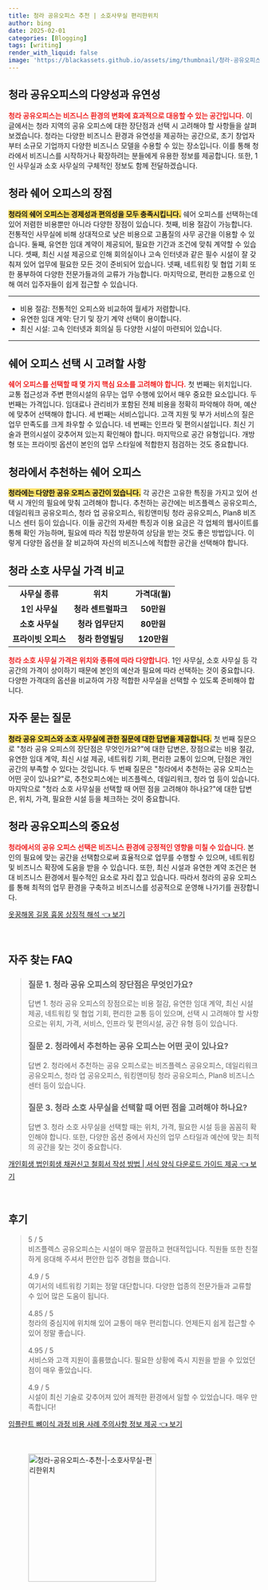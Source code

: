 ```yaml
---
title: 청라 공유오피스 추천 | 소호사무실 편리한위치
author: bing
date: 2025-02-01
categories: [Blogging]
tags: [writing]
render_with_liquid: false
image: 'https://blackassets.github.io/assets/img/thumbnail/청라-공유오피스-추천-|-소호사무실-편리한위치.webp'
---
```



<h2 id='청라_공유오피스_소개'>청라 공유오피스의 다양성과 유연성</h2>

<p><b><span style="color: #ee2323;">청라 공유오피스는 비즈니스 환경의 변화에 효과적으로 대응할 수 있는 공간입니다.</span></b> 이 글에서는 청라 지역의 공유 오피스에 대한 장단점과 선택 시 고려해야 할 사항들을 살펴보겠습니다. 청라는 다양한 비즈니스 환경과 유연성을 제공하는 공간으로, 초기 창업자부터 소규모 기업까지 다양한 비즈니스 모델을 수용할 수 있는 장소입니다. 이를 통해 청라에서 비즈니스를 시작하거나 확장하려는 분들에게 유용한 정보를 제공합니다. 또한, 1인 사무실과 소호 사무실의 구체적인 정보도 함께 전달하겠습니다.</p>

<h2 id='청라_쉐어_오피스_장점'>청라 쉐어 오피스의 장점</h2>

<p><b><span style="background-color: #ffe066;">청라의 쉐어 오피스는 경제성과 편의성을 모두 충족시킵니다.</span></b> 쉐어 오피스를 선택하는데 있어 저렴한 비용뿐만 아니라 다양한 장점이 있습니다. 첫째, 비용 절감이 가능합니다. 전통적인 사무실에 비해 상대적으로 낮은 비용으로 고품질의 사무 공간을 이용할 수 있습니다. 둘째, 유연한 임대 계약이 제공되어, 필요한 기간과 조건에 맞춰 계약할 수 있습니다. 셋째, 최신 시설 제공으로 인해 회의실이나 고속 인터넷과 같은 필수 시설이 잘 갖춰져 있어 업무에 필요한 모든 것이 준비되어 있습니다. 넷째, 네트워킹 및 협업 기회 또한 풍부하여 다양한 전문가들과의 교류가 가능합니다. 마지막으로, 편리한 교통으로 인해 여러 입주자들이 쉽게 접근할 수 있습니다.</p>

<hr />

<ul>
    <li>비용 절감: 전통적인 오피스와 비교하여 월세가 저렴합니다.</li>
    <li>유연한 임대 계약: 단기 및 장기 계약 선택이 용이합니다.</li>
    <li>최신 시설: 고속 인터넷과 회의실 등 다양한 시설이 마련되어 있습니다.</li>
</ul>

<hr />

<h2 id='쉐어_오피스_선택_시_고려사항'>쉐어 오피스 선택 시 고려할 사항</h2>

<p><b><span style="color: #ee2323;">쉐어 오피스를 선택할 때 몇 가지 핵심 요소를 고려해야 합니다.</span></b> 첫 번째는 위치입니다. 교통 접근성과 주변 편의시설의 유무는 업무 수행에 있어서 매우 중요한 요소입니다. 두 번째는 가격입니다. 임대료나 관리비가 포함된 전체 비용을 정확히 파악해야 하며, 예산에 맞추어 선택해야 합니다. 세 번째는 서비스입니다. 고객 지원 및 부가 서비스의 질은 업무 만족도를 크게 좌우할 수 있습니다. 네 번째는 인프라 및 편의시설입니다. 최신 기술과 편의시설이 갖추어져 있는지 확인해야 합니다. 마지막으로 공간 유형입니다. 개방형 또는 프라이빗 옵션이 본인의 업무 스타일에 적합한지 점검하는 것도 중요합니다.</p>

<h2 id='청라_쉐어_오피스_소개'>청라에서 추천하는 쉐어 오피스</h2>

<p><b><span style="background-color: #ffe066;">청라에는 다양한 공유 오피스 공간이 있습니다.</span></b> 각 공간은 고유한 특징을 가지고 있어 선택 시 개인의 필요에 맞춰 고려해야 합니다. 추천하는 공간에는 비즈플렉스 공유오피스, 데일리워크 공유오피스, 청라 업 공유오피스, 워킹앤미팅 청라 공유오피스, Plan8 비즈니스 센터 등이 있습니다. 이들 공간의 자세한 특징과 이용 요금은 각 업체의 웹사이트를 통해 확인 가능하며, 필요에 따라 직접 방문하여 상담을 받는 것도 좋은 방법입니다. 이렇게 다양한 옵션을 잘 비교하여 자신의 비즈니스에 적합한 공간을 선택해야 합니다.</p>

<h2 id='소호_사무실_가격_비교'>청라 소호 사무실 가격 비교</h2>

<table>
    <tr>
        <td style="text-align: center; height: 17px;"><b>사무실 종류</b></td>
        <td style="text-align: center; height: 17px;"><b>위치</b></td>
        <td style="text-align: center; height: 17px;"><b>가격대(월)</b></td>
    </tr>
    <tr>
        <td style="text-align: center; height: 17px;"><b>1인 사무실</b></td>
        <td style="text-align: center; height: 17px;"><b>청라 센트럴파크</b></td>
        <td style="text-align: center; height: 17px;"><b>50만원</b></td>
    </tr>
    <tr>
        <td style="text-align: center; height: 17px;"><b>소호 사무실</b></td>
        <td style="text-align: center; height: 17px;"><b>청라 업무단지</b></td>
        <td style="text-align: center; height: 17px;"><b>80만원</b></td>
    </tr>
    <tr>
        <td style="text-align: center; height: 17px;"><b>프라이빗 오피스</b></td>
        <td style="text-align: center; height: 17px;"><b>청라 한영빌딩</b></td>
        <td style="text-align: center; height: 17px;"><b>120만원</b></td>
    </tr>
</table>

<p><b><span style="color: #ee2323;">청라 소호 사무실 가격은 위치와 종류에 따라 다양합니다.</span></b> 1인 사무실, 소호 사무실 등 각 공간의 가격이 상이하기 때문에 본인의 예산과 필요에 따라 선택하는 것이 중요합니다. 다양한 가격대의 옵션을 비교하여 가장 적합한 사무실을 선택할 수 있도록 준비해야 합니다.</p>

<h2 id='자주_묻는_질문'>자주 묻는 질문</h2>

<p><b><span style="background-color: #ffe066;">청라 공유 오피스와 소호 사무실에 관한 질문에 대한 답변을 제공합니다.</span></b> 첫 번째 질문으로 "청라 공유 오피스의 장단점은 무엇인가요?"에 대한 답변은, 장점으로는 비용 절감, 유연한 임대 계약, 최신 시설 제공, 네트워킹 기회, 편리한 교통이 있으며, 단점은 개인 공간의 부족할 수 있다는 것입니다. 두 번째 질문은 "청라에서 추천하는 공유 오피스는 어떤 곳이 있나요?"로, 추천오피스에는 비즈플렉스, 데일리워크, 청라 업 등이 있습니다. 마지막으로 "청라 소호 사무실을 선택할 때 어떤 점을 고려해야 하나요?"에 대한 답변은, 위치, 가격, 필요한 시설 등을 체크하는 것이 중요합니다.</p>

<h2 id='청라_공유오피스_결론'>청라 공유오피스의 중요성</h2>

<p><b><span style="color: #ee2323;">청라에서의 공유 오피스 선택은 비즈니스 환경에 긍정적인 영향을 미칠 수 있습니다.</span></b> 본인의 필요에 맞는 공간을 선택함으로써 효율적으로 업무를 수행할 수 있으며, 네트워킹 및 비즈니스 확장에 도움을 받을 수 있습니다. 또한, 최신 시설과 유연한 계약 조건은 현대 비즈니스 환경에서 필수적인 요소로 자리 잡고 있습니다. 따라서 청라의 공유 오피스를 통해 최적의 업무 환경을 구축하고 비즈니스를 성공적으로 운영해 나가기를 권장합니다.</p>


<p><a class="click-button" title="옷꿈해몽 길몽 흉몽 상징적 해석" href="https://blackassets.github.io/posts/%EC%98%B7%EA%BF%88%ED%95%B4%EB%AA%BD-%EA%B8%B8%EB%AA%BD-%ED%9D%89%EB%AA%BD-%EC%83%81%EC%A7%95%EC%A0%81-%ED%95%B4%EC%84%9D/" rel="dofollow">옷꿈해몽 길몽 흉몽 상징적 해석 👈 보기</a></p><br>
<h2 id='자주_찾는_FAQ'>자주 찾는 FAQ</h2>
<div itemscope="" itemtype="https://schema.org/FAQPage"> 
<blockquote> 
<div itemscope="" itemprop="mainEntity" itemtype="https://schema.org/Question"> 
<h3 itemprop="name">질문 1. 청라 공유 오피스의 장단점은 무엇인가요?</h3> 
<div itemscope="" itemprop="acceptedAnswer" itemtype="https://schema.org/Answer"> 
<span itemprop="text"> 
<p>답변 1. 청라 공유 오피스의 장점으로는 비용 절감, 유연한 임대 계약, 최신 시설 제공, 네트워킹 및 협업 기회, 편리한 교통 등이 있으며, 선택 시 고려해야 할 사항으로는 위치, 가격, 서비스, 인프라 및 편의시설, 공간 유형 등이 있습니다.</p> 
</span> 
</div> 
</div> 
<div itemscope="" itemprop="mainEntity" itemtype="https://schema.org/Question"> 
<h3 itemprop="name">질문 2. 청라에서 추천하는 공유 오피스는 어떤 곳이 있나요?</h3> 
<div itemscope="" itemprop="acceptedAnswer" itemtype="https://schema.org/Answer"> 
<span itemprop="text"> 
<p>답변 2. 청라에서 추천하는 공유 오피스로는 비즈플렉스 공유오피스, 데일리워크 공유오피스, 청라 업 공유오피스, 워킹앤미팅 청라 공유오피스, Plan8 비즈니스 센터 등이 있습니다.</p> 
</span> 
</div> 
</div> 
<div itemscope="" itemprop="mainEntity" itemtype="https://schema.org/Question"> 
<h3 itemprop="name">질문 3. 청라 소호 사무실을 선택할 때 어떤 점을 고려해야 하나요?</h3> 
<div itemscope="" itemprop="acceptedAnswer" itemtype="https://schema.org/Answer"> 
<span itemprop="text"> 
<p>답변 3. 청라 소호 사무실을 선택할 때는 위치, 가격, 필요한 시설 등을 꼼꼼히 확인해야 합니다. 또한, 다양한 옵션 중에서 자신의 업무 스타일과 예산에 맞는 최적의 공간을 찾는 것이 중요합니다.</p> 
</span> 
</div> 
</div> 
</blockquote> 
</div>
<p><a class="click-button" title="개인회생 법인회생 채권신고 철회서 작성 방법 | 서식 양식 다운로드 가이드 제공" href="https://blackassets.github.io/posts/%EA%B0%9C%EC%9D%B8%ED%9A%8C%EC%83%9D-%EB%B2%95%EC%9D%B8%ED%9A%8C%EC%83%9D-%EC%B1%84%EA%B6%8C%EC%8B%A0%EA%B3%A0-%EC%B2%A0%ED%9A%8C%EC%84%9C-%EC%9E%91%EC%84%B1-%EB%B0%A9%EB%B2%95-%EC%84%9C%EC%8B%9D-%EC%96%91%EC%8B%9D-%EB%8B%A4%EC%9A%B4%EB%A1%9C%EB%93%9C-%EA%B0%80%EC%9D%B4%EB%93%9C-%EC%A0%9C%EA%B3%B5/" rel="dofollow">개인회생 법인회생 채권신고 철회서 작성 방법 | 서식 양식 다운로드 가이드 제공 👈 보기</a></p><br>
<h2 id='후기'>후기</h2>
<div itemscope itemtype="https://schema.org/Product">
  <blockquote>
  <div itemprop="review" itemscope itemtype="https://schema.org/Review">
      <div itemprop="reviewRating" itemscope itemtype="https://schema.org/Rating"> <span itemprop="ratingValue">5</span> / <span itemprop="bestRating">5</span> </div>
      <span itemprop="reviewBody">비즈플렉스 공유오피스는 시설이 매우 깔끔하고 현대적입니다. 직원들 또한 친절하게 응대해 주셔서 편안한 입주 경험을 했습니다.</span>
  </div>
  <br>
  <div itemprop="review" itemscope itemtype="https://schema.org/Review">
      <div itemprop="reviewRating" itemscope itemtype="https://schema.org/Rating"> <span itemprop="ratingValue">4.9</span> / <span itemprop="bestRating">5</span> </div>
      <span itemprop="reviewBody">여기서의 네트워킹 기회는 정말 대단합니다. 다양한 업종의 전문가들과 교류할 수 있어 많은 도움이 됩니다.</span>
  </div>
  <br>
  <div itemprop="review" itemscope itemtype="https://schema.org/Review">
      <div itemprop="reviewRating" itemscope itemtype="https://schema.org/Rating"> <span itemprop="ratingValue">4.85</span> / <span itemprop="bestRating">5</span> </div>
      <span itemprop="reviewBody">청라의 중심지에 위치해 있어 교통이 매우 편리합니다. 언제든지 쉽게 접근할 수 있어 정말 좋습니다.</span>
  </div>
  <br>
  <div itemprop="review" itemscope itemtype="https://schema.org/Review">
      <div itemprop="reviewRating" itemscope itemtype="https://schema.org/Rating"> <span itemprop="ratingValue">4.95</span> / <span itemprop="bestRating">5</span> </div>
      <span itemprop="reviewBody">서비스와 고객 지원이 훌륭했습니다. 필요한 상황에 즉시 지원을 받을 수 있었던 점이 매우 좋았습니다.</span>
  </div>
  <br>
  <div itemprop="review" itemscope itemtype="https://schema.org/Review">
      <div itemprop="reviewRating" itemscope itemtype="https://schema.org/Rating"> <span itemprop="ratingValue">4.9</span> / <span itemprop="bestRating">5</span> </div>
      <span itemprop="reviewBody">시설이 최신 기술로 갖추어져 있어 쾌적한 환경에서 일할 수 있었습니다. 매우 만족합니다!</span>
  </div>
  </blockquote>
</div>
<p><a class="click-button" title="임플란트 뼈이식 과정 비용 사례 주의사항 정보 제공" href="https://blackassets.github.io/posts/%EC%9E%84%ED%94%8C%EB%9E%80%ED%8A%B8-%EB%BC%88%EC%9D%B4%EC%8B%9D-%EA%B3%BC%EC%A0%95-%EB%B9%84%EC%9A%A9-%EC%82%AC%EB%A1%80-%EC%A3%BC%EC%9D%98%EC%82%AC%ED%95%AD-%EC%A0%95%EB%B3%B4-%EC%A0%9C%EA%B3%B5/" rel="dofollow">임플란트 뼈이식 과정 비용 사례 주의사항 정보 제공 👈 보기</a></p><br>
<figure class="image"><img src="https://blackassets.github.io/assets/img/thumbnail/청라-공유오피스-추천-|-소호사무실-편리한위치.webp" alt="청라-공유오피스-추천-|-소호사무실-편리한위치" width="256" height="256"></figure>